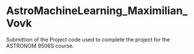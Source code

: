 # AstroMachineLearning_Maximilian_Vovk
Submittion of the Project code used to complete the project for the ASTRONOM 9506S course.
